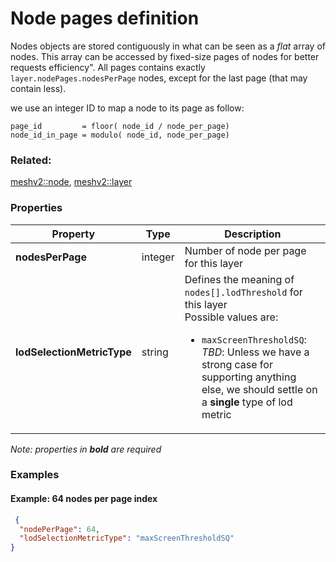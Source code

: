 # Node pages definition



Nodes objects are stored contiguously in what can be seen as a _flat_ array of nodes. This array can be accessed by fixed-size pages of nodes for better requests efficiency".
All pages contains exactly `layer.nodePages.nodesPerPage` nodes, except for the last page (that may contain less).

 we use an integer ID to map a node to its page as follow:
 ```
page_id         = floor( node_id / node_per_page)
node_id_in_page = modulo( node_id, node_per_page)
``` 


### Related:

[meshv2::node](node.md), [meshv2::layer](layer.md)
### Properties

| Property | Type | Description |
| --- | --- | --- |
| **nodesPerPage** | integer | Number of node per page for this layer |
| **lodSelectionMetricType** | string | Defines the meaning of `nodes[].lodThreshold` for this layer<div>Possible values are:<ul><li>`maxScreenThresholdSQ`: _TBD_: Unless we have a strong case for supporting anything else, we should settle on a **single** type of lod metric</li></ul></div> |

*Note: properties in **bold** are required*

### Examples 

#### Example: 64 nodes per page index 

```json
 {
  "nodePerPage": 64,
  "lodSelectionMetricType": "maxScreenThresholdSQ"
} 
```

